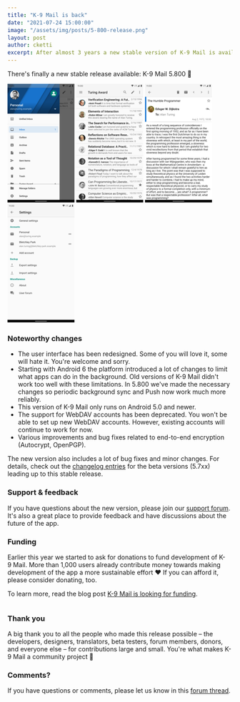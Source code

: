 ```yaml
---
title: "K-9 Mail is back"
date: "2021-07-24 15:00:00"
image: "/assets/img/posts/5-800-release.png"
layout: post
author: cketti
excerpt: After almost 3 years a new stable version of K-9 Mail is available.
---
```


There's finally a new stable release available: K-9 Mail 5.800 🎉

[![K-9 Mail 5.800 screenshot <](/assets/img/posts/5-800-screenshot1-thumbnail.png "K-9 Mail 5.800 screenshot")](/assets/img/posts/5-800-screenshot1.png)
[![K-9 Mail 5.800 screenshot <](/assets/img/posts/5-800-screenshot2-thumbnail.png "K-9 Mail 5.800 screenshot")](/assets/img/posts/5-800-screenshot2.png)
[![K-9 Mail 5.800 screenshot <](/assets/img/posts/5-800-screenshot3-thumbnail.png "K-9 Mail 5.800 screenshot")](/assets/img/posts/5-800-screenshot3.png)
[![K-9 Mail 5.800 screenshot](/assets/img/posts/5-800-screenshot4-thumbnail.png "K-9 Mail 5.800 screenshot")](/assets/img/posts/5-800-screenshot4.png)

### Noteworthy changes
- The user interface has been redesigned. Some of you will love it, some will hate it. You're welcome and sorry.
- Starting with Android 6 the platform introduced a lot of changes to limit what apps can do in the background. Old versions of K-9 Mail didn't work too well with these limitations. In 5.800 we've made the necessary changes so periodic background sync and Push now work much more reliably.
- This version of K-9 Mail only runs on Android 5.0 and newer.
- The support for WebDAV accounts has been deprecated. You won't be able to set up new WebDAV accounts. However, existing accounts will continue to work for now.
- Various improvements and bug fixes related to end-to-end encryption (Autocrypt, OpenPGP).

The new version also includes a lot of bug fixes and minor changes. For details, check out the [changelog entries](https://k9mail.app/k-9/changelog_5.8-MAINT_branch.xml) for the beta versions (5.7xx) leading up to this stable release.


### Support & feedback

If you have questions about the new version, please join our [support forum](https://forum.k9mail.app/). It's also a great place to provide feedback and have discussions about the future of the app.


### Funding

<div style="display: flex;">

<div markdown="1">
Earlier this year we started to ask for donations to fund development of K-9 Mail. More than 1,000 users already contribute money towards making development of the app a more sustainable effort ❤️  
If you can afford it, please consider donating, too.

To learn more, read the blog post [K-9 Mail is looking for funding](https://k9mail.app/2021/02/14/K-9-Mail-is-looking-for-funding).

</div>

<div style="margin-left: 1em; margin-bottom: 1.5em;">
  <style type="text/css" scoped>
    a:hover span { 
      border: none;
    } 
  </style>

  <script src="https://liberapay.com/k9mail/widgets/receiving.js"></script>
</div>

</div>


### Thank you

A big thank you to all the people who made this release possible – the developers, designers, translators, beta testers, forum members, donors, and everyone else – for contributions large and small. You're what makes K-9 Mail a community project 💞


### Comments?

If you have questions or comments, please let us know in this [forum thread](https://forum.k9mail.app/t/k-9-mail-is-back-5-800-release/1164).
